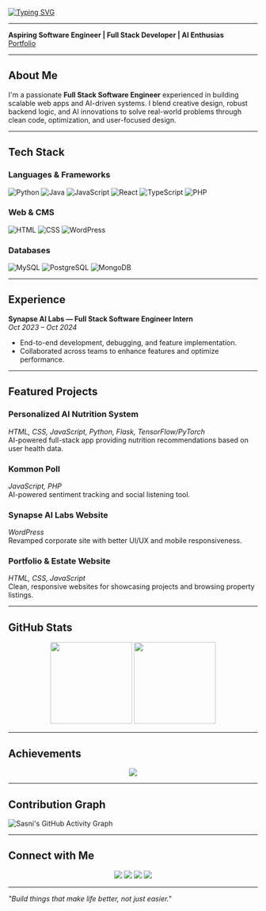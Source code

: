 <!-- Animated Typing Intro -->
[![Typing SVG](https://readme-typing-svg.demolab.com?font=Fira+Code&size=24&pause=1000&color=000000,4D4D4D,808080&width=750&lines=Hi,+I'm+Sasni;Aspiring+Software+Engineer;Full+Stack+Developer;AI+Enthusiast;Always+Learning+New+Things)](https://git.io/typing-svg)

---
 
**Aspiring Software Engineer | Full Stack Developer | AI Enthusias**  
[Portfolio](https://sasni-portfolio.netlify.app/)  

---

## About Me  
I'm a passionate **Full Stack Software Engineer** experienced in building scalable web apps and AI-driven systems. I blend creative design, robust backend logic, and AI innovations to solve real-world problems through clean code, optimization, and user-focused design.  

---

## Tech Stack  

### Languages & Frameworks  
![Python](https://img.shields.io/badge/Python-3776AB?style=for-the-badge&logo=python&logoColor=white) ![Java](https://img.shields.io/badge/Java-007396?style=for-the-badge&logo=java&logoColor=white) ![JavaScript](https://img.shields.io/badge/JavaScript-F7DF1E?style=for-the-badge&logo=javascript&logoColor=black) ![React](https://img.shields.io/badge/React-61DAFB?style=for-the-badge&logo=react&logoColor=black) ![TypeScript](https://img.shields.io/badge/TypeScript-007ACC?style=for-the-badge&logo=typescript&logoColor=white) ![PHP](https://img.shields.io/badge/PHP-777BB4?style=for-the-badge&logo=php&logoColor=white)

### Web & CMS  
![HTML](https://img.shields.io/badge/HTML5-E34F26?style=for-the-badge&logo=html5&logoColor=white) ![CSS](https://img.shields.io/badge/CSS3-1572B6?style=for-the-badge&logo=css3&logoColor=white) ![WordPress](https://img.shields.io/badge/WordPress-21759B?style=for-the-badge&logo=wordpress&logoColor=white)  

### Databases  
![MySQL](https://img.shields.io/badge/MySQL-4479A1?style=for-the-badge&logo=mysql&logoColor=white) ![PostgreSQL](https://img.shields.io/badge/PostgreSQL-336791?style=for-the-badge&logo=postgresql&logoColor=white) ![MongoDB](https://img.shields.io/badge/MongoDB-47A248?style=for-the-badge&logo=mongodb&logoColor=white) 

---

## Experience  

**Synapse AI Labs — Full Stack Software Engineer Intern**  
*Oct 2023 – Oct 2024*  
- End-to-end development, debugging, and feature implementation.  
- Collaborated across teams to enhance features and optimize performance.  

---

## Featured Projects  

### Personalized AI Nutrition System  
*HTML, CSS, JavaScript, Python, Flask, TensorFlow/PyTorch*  
AI-powered full-stack app providing nutrition recommendations based on user health data.  

### Kommon Poll  
*JavaScript, PHP*  
AI-powered sentiment tracking and social listening tool.  

### Synapse AI Labs Website  
*WordPress*  
Revamped corporate site with better UI/UX and mobile responsiveness.  

### Portfolio & Estate Website  
*HTML, CSS, JavaScript*  
Clean, responsive websites for showcasing projects and browsing property listings.  

---

## GitHub Stats  

<p align="center">
  <img src="https://github-readme-stats.vercel.app/api?username=sassni&show_icons=true&theme=tokyonight" height="165" />
  <img src="https://github-readme-stats.vercel.app/api/top-langs/?username=sassni&layout=compact&theme=tokyonight" height="165" />
</p>  

---

## Achievements  

<p align="center">
  <img src="https://github-profile-trophy.vercel.app/?username=sassni&theme=onedark&row=1&column=6" />
</p>  

---

## Contribution Graph  

![Sasni's GitHub Activity Graph](https://github-readme-activity-graph.vercel.app/graph?username=sassni&theme=react-dark&hide_border=true)  

---

## Connect with Me  

<p align="center">
<a href="http://www.linkedin.com/in/sasni"><img src="https://img.shields.io/badge/LinkedIn-blue?logo=linkedin&logoColor=white" /></a>
<a href="http://www.github.com/sassni"><img src="https://img.shields.io/badge/GitHub-black?logo=github&logoColor=white" /></a>
<a href="https://sasni-portfolio.netlify.app/"><img src="https://img.shields.io/badge/Portfolio-green?logo=google-chrome&logoColor=white" /></a>
<a href="mailto:shazni121@gmail.com"><img src="https://img.shields.io/badge/Email-red?logo=gmail&logoColor=white" /></a>
</p>   

---

*"Build things that make life better, not just easier."*

